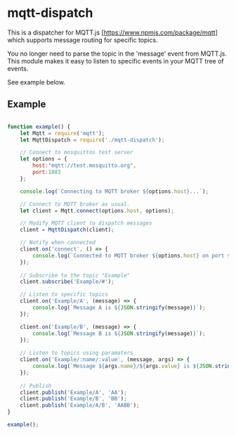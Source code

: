 # mqtt-dispatch
This is a dispatcher for MQTT.js [https://www.npmjs.com/package/mqtt] which
supports message routing for specific topics. 

You no longer need to parse the topic in the 'message' event from MQTT.js.
This module makes it easy to listen to specific events in your MQTT tree of events.

See example below.

## Example

```javascript

function example() {
	let Mqtt = require('mqtt');
	let MqttDispatch = require('./mqtt-dispatch');

	// Connect to mosquittos test server
	let options = {
		host:"mqtt://test.mosquitto.org",
		port:1883
	};

	console.log(`Connecting to MQTT broker ${options.host}...`);

	// Connect to MQTT broker as usual.
	let client = Mqtt.connect(options.host, options);

	// Modify MQTT client to dispatch messages
	client = MqttDispatch(client);

	// Notify when connected
	client.on('connect', () => {
		console.log(`Connected to MQTT broker ${options.host} on port ${options.port}.`);
	});
	
	// Subscribe to the topic "Example"
	client.subscribe('Example/#');

	// Listen to specific topics
	client.on('Example/A', (message) => {
		console.log(`Message A is ${JSON.stringify(message)}`);
	});

	client.on('Example/B', (message) => {
		console.log(`Message B is ${JSON.stringify(message)}`);
	});
	
	// Listen to topics using paramaters
	client.on('Example/:name/:value', (message, args) => {
		console.log(`Message ${args.name}/${args.value} is ${JSON.stringify(message)}`);
	});
	
	// Publish 
	client.publish('Example/A', 'AA');
	client.publish('Example/B', 'BB');
	client.publish('Example/A/B', 'AABB');
}

example();
```
